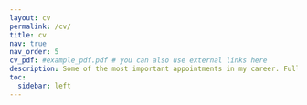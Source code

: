 ```yaml
---
layout: cv
permalink: /cv/
title: cv
nav: true
nav_order: 5
cv_pdf: #example_pdf.pdf # you can also use external links here
description: Some of the most important appointments in my career. Full academic CV is available on request.
toc:
  sidebar: left
---
```


